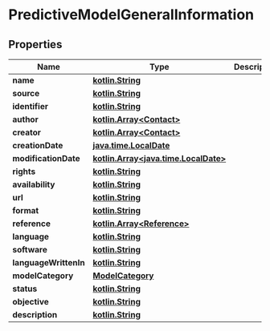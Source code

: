 # PredictiveModelGeneralInformation

## Properties
Name | Type | Description | Notes
------------ | ------------- | ------------- | -------------
**name** | [**kotlin.String**](.md) |  | 
**source** | [**kotlin.String**](.md) |  |  [optional]
**identifier** | [**kotlin.String**](.md) |  | 
**author** | [**kotlin.Array&lt;Contact&gt;**](Contact.md) |  |  [optional]
**creator** | [**kotlin.Array&lt;Contact&gt;**](Contact.md) |  |  [optional]
**creationDate** | [**java.time.LocalDate**](java.time.LocalDate.md) |  | 
**modificationDate** | [**kotlin.Array&lt;java.time.LocalDate&gt;**](java.time.LocalDate.md) |  |  [optional]
**rights** | [**kotlin.String**](.md) |  | 
**availability** | [**kotlin.String**](.md) |  |  [optional]
**url** | [**kotlin.String**](.md) |  |  [optional]
**format** | [**kotlin.String**](.md) |  |  [optional]
**reference** | [**kotlin.Array&lt;Reference&gt;**](Reference.md) |  | 
**language** | [**kotlin.String**](.md) |  |  [optional]
**software** | [**kotlin.String**](.md) |  |  [optional]
**languageWrittenIn** | [**kotlin.String**](.md) |  | 
**modelCategory** | [**ModelCategory**](ModelCategory.md) |  |  [optional]
**status** | [**kotlin.String**](.md) |  |  [optional]
**objective** | [**kotlin.String**](.md) |  |  [optional]
**description** | [**kotlin.String**](.md) |  |  [optional]
